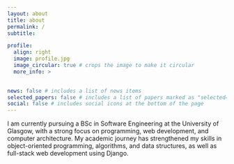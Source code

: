 ```yaml
---
layout: about
title: about
permalink: /
subtitle: 

profile:
  align: right
  image: profile.jpg
  image_circular: true # crops the image to make it circular
  more_info: >
    

news: false # includes a list of news items
selected_papers: false # includes a list of papers marked as "selected={true}"
social: false # includes social icons at the bottom of the page
---
```


I am currently pursuing a BSc in Software Engineering at the University of Glasgow, with a strong focus on programming, web development, and computer architecture. My academic journey has strengthened my skills in object-oriented programming, algorithms, and data structures, as well as full-stack web development using Django.
